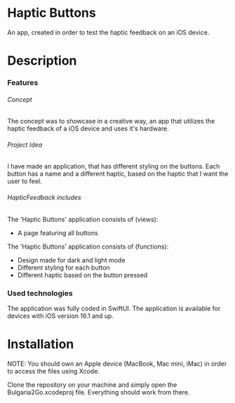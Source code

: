 # Haptic Buttons
An app, created in order to test the haptic feedback on an iOS device.
# Description
### Features
###### Concept
The concept was to showcase in a creative way, an app that utilizes the haptic feedback of a iOS device and uses it's hardware. 
###### Project Idea
I have made an application, that has different styling on the buttons. Each button has a name and a different haptic, based on the haptic that I want the user to feel.
###### HapticFeedback includes
The 'Haptic Buttons' application consists of (views):
- A page featuring all buttons

The 'Haptic Buttons' application consists of (functions):
- Design made for dark and light mode
- Different styling for each button
- Different haptic based on the button pressed
### Used technologies
The application was fully coded in SwiftUI. The application is available for devices with iOS version 16.1 and up.
# Installation
NOTE: You should own an Apple device (MacBook, Mac mini, iMac) in order to access the files using Xcode.

Clone the repository on your machine and simply open the Bulgaria2Go.xcodeproj file. Everything should work from there.

